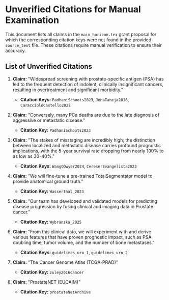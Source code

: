 # Unverified Citations for Manual Examination

This document lists all claims in the `main_horizon.tex` grant proposal for which the corresponding citation keys were not found in the provided `source_text` file. These citations require manual verification to ensure their accuracy.

## List of Unverified Citations

1.  **Claim:** "Widespread screening with prostate-specific antigen (PSA) has led to the frequent detection of indolent, clinically insignificant cancers, resulting in overtreatment and significant morbidity."
    *   **Citation Keys:** `PadhaniSchoots2023`, `JenaTaneja2018`, `CaraccioloCastello2022`

2.  **Claim:** "Conversely, many PCa deaths are due to the late diagnosis of aggressive or metastatic disease."
    *   **Citation Key:** `PadhaniSchoots2023`

3.  **Claim:** "The stakes of misstaging are incredibly high; the distinction between localized and metastatic disease carries profound prognostic implications, with the 5-year survival rate dropping from nearly 100% to as low as 30–40%."
    *   **Citation Keys:** `WangODwyer2024`, `CereserEvangelista2023`

4.  **Claim:** "We will fine-tune a pre-trained TotalSegmentator model to provide anatomical ground truth."
    *   **Citation Key:** `Wasserthal_2023`

5.  **Claim:** "Our team has developed and validated models for predicting disease progression by fusing clinical and imaging data in Prostate cancer."
    *   **Citation Key:** `Wybranska_2025`

6.  **Claim:** "From this clinical data, we will experiment with and derive various features that have proven prognostic impact, such as PSA doubling time, tumor volume, and the number of bone metastases."
    *   **Citation Keys:** `guidelines_uro_1`, `guidelines_uro_2`

7.  **Claim:** "The Cancer Genome Atlas (TCGA-PRAD)"
    *   **Citation Key:** `zuley2016cancer`

8.  **Claim:** "ProstateNET (EUCAIM)"
    *   **Citation Key:** `prostateNetArchive`